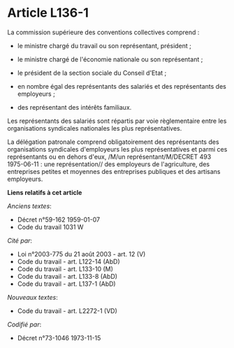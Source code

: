 # Article L136-1

La commission supérieure des conventions collectives comprend :

- le ministre chargé du travail ou son représentant, président ;

- le ministre chargé de l'économie nationale ou son représentant ;

- le président de la section sociale du Conseil d'Etat ;

- en nombre égal des représentants des salariés et des représentants des employeurs ;

- des représentant des intérêts familiaux.

Les représentants des salariés sont répartis par voie règlementaire entre les organisations syndicales nationales les plus
représentatives.

La délégation patronale comprend obligatoirement des représentants des organisations syndicales d'employeurs les plus
représentatives et parmi ces représentants ou en dehors d'eux, /M/un représentant/M/DECRET 493 1975-06-11 : une
représentation// des employeurs de l'agriculture, des entreprises petites et moyennes des entreprises publiques et des
artisans employeurs.

**Liens relatifs à cet article**

_Anciens textes_:

  - Décret n°59-162 1959-01-07
  - Code du travail 1031 W

_Cité par_:

  - Loi n°2003-775 du 21 août 2003 - art. 12 (V)
  - Code du travail - art. L122-14 (AbD)
  - Code du travail - art. L133-10 (M)
  - Code du travail - art. L133-8 (AbD)
  - Code du travail - art. L137-1 (AbD)

_Nouveaux textes_:

  - Code du travail - art. L2272-1 (VD)

_Codifié par_:

  - Décret n°73-1046 1973-11-15
